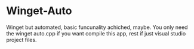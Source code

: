 # Winget-Auto
Winget but automated, basic funcunality achiched, maybe.
You only need the winget auto.cpp if you want compile this app, rest if just visual studio project files.
